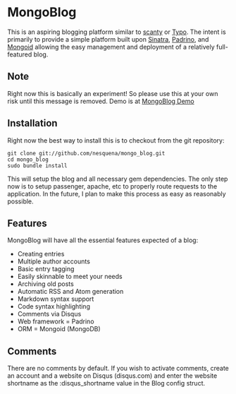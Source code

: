 # MongoBlog #

This is an aspiring blogging platform similar to [scanty](http://github.com/adamwiggins/scanty) or 
[Typo](http://github.com/fdv/typo). The intent is primarily to provide a simple platform built upon 
[Sinatra](http://www.sinatrarb.com/), [Padrino](http://www.padrinorb.com/), and [Mongoid](http://mongoid.org/)
allowing the easy management and deployment of a relatively full-featured blog.

## Note ##

Right now this is basically an experiment! So please use this at your own risk
until this message is removed. Demo is at [MongoBlog Demo](mongo_blog.lipsiasoft.biz)

## Installation ##

Right now the best way to install this is to checkout from the git repository:

    git clone git://github.com/nesquena/mongo_blog.git
    cd mongo_blog
    sudo bundle install

This will setup the blog and all necessary gem dependencies. The only step now is to setup
passenger, apache, etc to properly route requests to the application. In the future, I plan
to make this process as easy as reasonably possible.

## Features ##

MongoBlog will have all the essential features expected of a blog:

* Creating entries
* Multiple author accounts
* Basic entry tagging
* Easily skinnable to meet your needs
* Archiving old posts
* Automatic RSS and Atom generation
* Markdown syntax support
* Code syntax highlighting
* Comments via Disqus
* Web framework = Padrino
* ORM = Mongoid (MongoDB)

## Comments ##

There are no comments by default. If you wish to activate comments, create an account and a 
website on Disqus (disqus.com) and enter the website shortname as the :disqus_shortname value 
in the Blog config struct.
